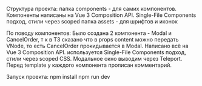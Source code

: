Структура проекта:
папка components - для самих компонентов. Компоненты написаны на Vue 3 Composition API. Single-File Components подход, стили через scoped
папка assets - для шрифтов и иконок

По поводу компонентов:
Было создана 2 компонента - Modal и CancelOrder, т к в ТЗ сказано что в props content можно передать VNode, то есть CancelOrder прокидывается в Modal. Написано всё на Vue 3 Composition API. 
используется Single-File Components подход, стили через scoped CSS. Модальное окно выводим через Teleport. 
Перед template у каждого компонента прописан комментарий.


Запуск проекта:
npm install
npm run dev 
